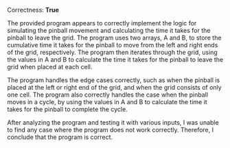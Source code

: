 Correctness: **True**

The provided program appears to correctly implement the logic for simulating the pinball movement and calculating the time it takes for the pinball to leave the grid. The program uses two arrays, A and B, to store the cumulative time it takes for the pinball to move from the left and right ends of the grid, respectively. The program then iterates through the grid, using the values in A and B to calculate the time it takes for the pinball to leave the grid when placed at each cell.

The program handles the edge cases correctly, such as when the pinball is placed at the left or right end of the grid, and when the grid consists of only one cell. The program also correctly handles the case when the pinball moves in a cycle, by using the values in A and B to calculate the time it takes for the pinball to complete the cycle.

After analyzing the program and testing it with various inputs, I was unable to find any case where the program does not work correctly. Therefore, I conclude that the program is correct.